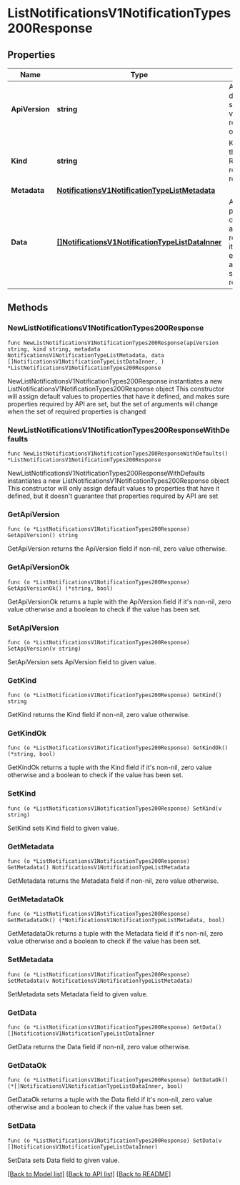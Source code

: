 # ListNotificationsV1NotificationTypes200Response

## Properties

Name | Type | Description | Notes
------------ | ------------- | ------------- | -------------
**ApiVersion** | **string** | APIVersion defines the schema version of this representation of a resource. | [readonly] 
**Kind** | **string** | Kind defines the object this REST resource represents. | [readonly] 
**Metadata** | [**NotificationsV1NotificationTypeListMetadata**](NotificationsV1NotificationTypeListMetadata.md) |  | 
**Data** | [**[]NotificationsV1NotificationTypeListDataInner**](NotificationsV1NotificationTypeListDataInner.md) | A data property that contains an array of resource items. Each entry in the array is a separate resource. | 

## Methods

### NewListNotificationsV1NotificationTypes200Response

`func NewListNotificationsV1NotificationTypes200Response(apiVersion string, kind string, metadata NotificationsV1NotificationTypeListMetadata, data []NotificationsV1NotificationTypeListDataInner, ) *ListNotificationsV1NotificationTypes200Response`

NewListNotificationsV1NotificationTypes200Response instantiates a new ListNotificationsV1NotificationTypes200Response object
This constructor will assign default values to properties that have it defined,
and makes sure properties required by API are set, but the set of arguments
will change when the set of required properties is changed

### NewListNotificationsV1NotificationTypes200ResponseWithDefaults

`func NewListNotificationsV1NotificationTypes200ResponseWithDefaults() *ListNotificationsV1NotificationTypes200Response`

NewListNotificationsV1NotificationTypes200ResponseWithDefaults instantiates a new ListNotificationsV1NotificationTypes200Response object
This constructor will only assign default values to properties that have it defined,
but it doesn't guarantee that properties required by API are set

### GetApiVersion

`func (o *ListNotificationsV1NotificationTypes200Response) GetApiVersion() string`

GetApiVersion returns the ApiVersion field if non-nil, zero value otherwise.

### GetApiVersionOk

`func (o *ListNotificationsV1NotificationTypes200Response) GetApiVersionOk() (*string, bool)`

GetApiVersionOk returns a tuple with the ApiVersion field if it's non-nil, zero value otherwise
and a boolean to check if the value has been set.

### SetApiVersion

`func (o *ListNotificationsV1NotificationTypes200Response) SetApiVersion(v string)`

SetApiVersion sets ApiVersion field to given value.


### GetKind

`func (o *ListNotificationsV1NotificationTypes200Response) GetKind() string`

GetKind returns the Kind field if non-nil, zero value otherwise.

### GetKindOk

`func (o *ListNotificationsV1NotificationTypes200Response) GetKindOk() (*string, bool)`

GetKindOk returns a tuple with the Kind field if it's non-nil, zero value otherwise
and a boolean to check if the value has been set.

### SetKind

`func (o *ListNotificationsV1NotificationTypes200Response) SetKind(v string)`

SetKind sets Kind field to given value.


### GetMetadata

`func (o *ListNotificationsV1NotificationTypes200Response) GetMetadata() NotificationsV1NotificationTypeListMetadata`

GetMetadata returns the Metadata field if non-nil, zero value otherwise.

### GetMetadataOk

`func (o *ListNotificationsV1NotificationTypes200Response) GetMetadataOk() (*NotificationsV1NotificationTypeListMetadata, bool)`

GetMetadataOk returns a tuple with the Metadata field if it's non-nil, zero value otherwise
and a boolean to check if the value has been set.

### SetMetadata

`func (o *ListNotificationsV1NotificationTypes200Response) SetMetadata(v NotificationsV1NotificationTypeListMetadata)`

SetMetadata sets Metadata field to given value.


### GetData

`func (o *ListNotificationsV1NotificationTypes200Response) GetData() []NotificationsV1NotificationTypeListDataInner`

GetData returns the Data field if non-nil, zero value otherwise.

### GetDataOk

`func (o *ListNotificationsV1NotificationTypes200Response) GetDataOk() (*[]NotificationsV1NotificationTypeListDataInner, bool)`

GetDataOk returns a tuple with the Data field if it's non-nil, zero value otherwise
and a boolean to check if the value has been set.

### SetData

`func (o *ListNotificationsV1NotificationTypes200Response) SetData(v []NotificationsV1NotificationTypeListDataInner)`

SetData sets Data field to given value.



[[Back to Model list]](../README.md#documentation-for-models) [[Back to API list]](../README.md#documentation-for-api-endpoints) [[Back to README]](../README.md)


